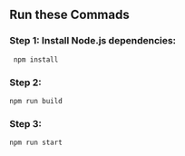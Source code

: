 

## Run these Commads

### Step 1: Install Node.js dependencies:
     npm install    
### Step 2:
    npm run build
### Step 3:
    npm run start
